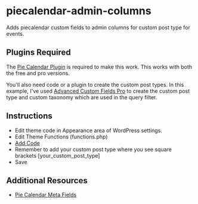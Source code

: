 # piecalendar-admin-columns
Adds piecalendar custom fields to admin columns for custom post type for events.

## Plugins Required
The [Pie Calendar Plugin](https://piecalendar.com) is required to make this work. This works with both the free and pro versions.

You'll also need code or a plugin to create the custom post types. In this example, I've used [Advanced Custom Fields Pro](https://www.advancedcustomfields.com) to create the custom post type and custom taxonomy which are used in the query filter.

## Instructions
- Edit theme code in Appearance area of WordPress settings.
- Edit Theme Functions (functions.php)
- [Add Code](https://github.com/craiggrella/piecalendar-admin-columns/blob/main/pie-calendar-fields-in-admin-columns)
- Remember to add your custom post type where you see square brackets [your_custom_post_type]
- Save


## Additional Resources
- [Pie Calendar Meta Fields]([https://developer.wordpress.org/reference/classes/wp_query/#parameters](https://docs.piecalendar.com/article/47-display-pie-calendar-meta-fields-in-admin-edit-screens))
